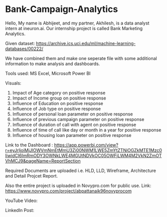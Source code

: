 # Bank-Campaign-Analytics

Hello,
My name is Abhijeet, and my partner, Akhilesh, is a data analyst intern at ineuron.ai. Our internship project is called Bank Marketing Analytics.

Given dataset: https://archive.ics.uci.edu/ml/machine-learning-databases/00222/

We have combined them and make one seperate file with some additional information to make analysis and dashboards.

Tools used: MS Excel, Microsoft Power BI

Visuals: 

1.	Impact of Age category on positive response
2.	Impact of Income group on positive response
3.	Influence of Education on positive response
4.	Influence of Job type on positive response
5.	Influence of personal loan parameter on positive response
6.	Influence of previous campaign parameter on positive response
7.	Influence of duration of call with agent on positive response
8.	Influence of time of call like day or month in a year for positive response
9.	Influence of housing loan parameter on positive response

Link to the Dashboard : https://app.powerbi.com/view?r=eyJrIjoiMjJlOWVmNmEtMmU3Zi00NWM1LWE5ZmYtZTNiOGZkMTE1Mzc0IiwidCI6ImRmODY3OWNkLWE4MGUtNDVkOC05OWFjLWM4M2VkN2ZmOTVhMCJ9&pageName=ReportSection



Required Documents are uploaded i.e. HLD, LLD, Wireframe, Architecture and Detail Projcet Report.

Also the entire project is uploaded in Novypro.com for public use. 
Link: https://www.novypro.com/project/abpattanaik96novyprocom


YouTube Video: 

LinkedIn Post: 
